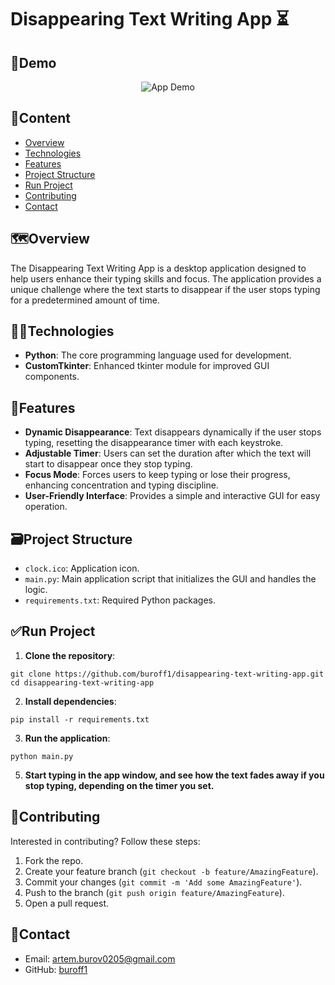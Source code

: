 # Disappearing Text Writing App ⏳

## 🧪Demo
<p align="center">
  <img src="https://github.com/user-attachments/assets/f1804aa0-2384-4806-b493-fd92dd20db9d" alt="App Demo">
</p>

## 📝Content

- [Overview](#%EF%B8%8Foverview)
- [Technologies](#technologies)
- [Features](#features)
- [Project Structure](#%EF%B8%8Fproject-structure)
- [Run Project](#run-project)
- [Contributing](#contributing)
- [Contact](#contact)

## 🗺️Overview

The Disappearing Text Writing App is a desktop application designed to help users enhance their typing skills and focus. The application provides a unique challenge where the text starts to disappear if the user stops typing for a predetermined amount of time.

## 👨‍💻Technologies

- **Python**: The core programming language used for development.
- **CustomTkinter**: Enhanced tkinter module for improved GUI components.

## 👀Features

- **Dynamic Disappearance**: Text disappears dynamically if the user stops typing, resetting the disappearance timer with each keystroke.
- **Adjustable Timer**: Users can set the duration after which the text will start to disappear once they stop typing.
- **Focus Mode**: Forces users to keep typing or lose their progress, enhancing concentration and typing discipline.
- **User-Friendly Interface**: Provides a simple and interactive GUI for easy operation.

## 🗃️Project Structure

- `clock.ico`: Application icon.
- `main.py`: Main application script that initializes the GUI and handles the logic.
- `requirements.txt`: Required Python packages.

## ✅Run Project

1. **Clone the repository**:
```
git clone https://github.com/buroff1/disappearing-text-writing-app.git
cd disappearing-text-writing-app
```
2. **Install dependencies**:
```
pip install -r requirements.txt
```
3. **Run the application**:
```
python main.py
```
5. **Start typing in the app window, and see how the text fades away if you stop typing, depending on the timer you set.**

## 🤝Contributing

Interested in contributing? Follow these steps:

1. Fork the repo.
2. Create your feature branch (`git checkout -b feature/AmazingFeature`).
3. Commit your changes (`git commit -m 'Add some AmazingFeature'`).
4. Push to the branch (`git push origin feature/AmazingFeature`).
5. Open a pull request.

## 📧Contact

- Email: [artem.burov0205@gmail.com](mailto:artem.burov0205@gmail.com)
- GitHub: [buroff1](https://github.com/buroff1)
